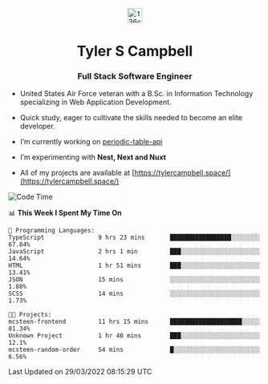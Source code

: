 <p align="center">
<a href="https://www.linkedin.com/in/t36campbell" target="blank"><img align="center" src="https://ik.imagekit.io/t36campbell/Portfolio/linkedin.png.original_m8bbGgPh6.png" alt="t36campbell" height="30" width="30" /></a>
</p>
<h1 align="center">Tyler S Campbell</h1>
<h3 align="center">Full Stack Software Engineer</h3>

* United States Air Force veteran with a B.Sc. in Information Technology specializing in Web Application Development. 

* Quick study, eager to cultivate the skills needed to become an elite developer.

* I’m currently working on [periodic-table-api](https://github.com/t36campbell/periodic-table-api)

* I’m experimenting with **Nest, Next and Nuxt**

* All of my projects are available at [https://tylercampbell.space/](https://tylercampbell.space/)

<!--START_SECTION:waka-->
![Code Time](http://img.shields.io/badge/Code%20Time-1%2C528%20hrs%2035%20mins-blue)

📊 **This Week I Spent My Time On** 

```text
💬 Programming Languages: 
TypeScript               9 hrs 23 mins       █████████████████░░░░░░░░   67.84% 
JavaScript               2 hrs 1 min         ███░░░░░░░░░░░░░░░░░░░░░░   14.64% 
HTML                     1 hr 51 mins        ███░░░░░░░░░░░░░░░░░░░░░░   13.41% 
JSON                     15 mins             ░░░░░░░░░░░░░░░░░░░░░░░░░   1.88% 
SCSS                     14 mins             ░░░░░░░░░░░░░░░░░░░░░░░░░   1.73%

🐱‍💻 Projects: 
mcsteen-frontend         11 hrs 15 mins      ████████████████████░░░░░   81.34% 
Unknown Project          1 hr 40 mins        ███░░░░░░░░░░░░░░░░░░░░░░   12.1% 
mcsteen-random-order     54 mins             █░░░░░░░░░░░░░░░░░░░░░░░░   6.56%

```


 Last Updated on 29/03/2022 08:15:29 UTC
<!--END_SECTION:waka-->
